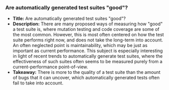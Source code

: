 ### Are automatically generated test suites "good"?
* **Title:** Are automatically generated test suites "good"?
* **Description:** There are many proposed ways of measuring how "good" a test
  suite is, where mutation testing and code coverage are some of the most
  common. However, this is most often centered on how the test suite performs
  right now, and does not take the long-term into account. An often neglected
  point is maintainability, which may be just as important as current
  performance. This subject is especially interesting in light of recent trends
  to automatically generate test suites, where the effectiveness of such suites
  often seems to be measured purely from a current-performance point-of-view.
* **Takeaway:** There is more to the quality of a test suite than the amount of
  bugs that it can uncover, which automatically generated tests often fail to
  take into account.
